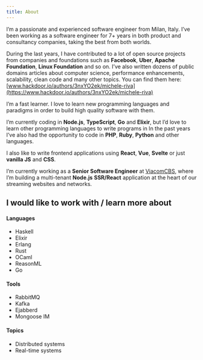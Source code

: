 ```yaml
---
title: About
---
```


I’m a passionate and experienced software engineer from Milan, Italy.
I’ve been working as a software engineer for 7+ years in both product and consultancy companies, taking the best from both worlds.

During the last years, I have contributed to a lot of open source projects from companies and foundations such as **Facebook**, **Uber**, **Apache Foundation**, **Linux Foundation** and so on.
I’ve also written dozens of public domains articles about computer science, performance enhancements, scalability, clean code and many other topics. You can find them here: [www.hackdoor.io/authors/3nxYO2ek/michele-riva](https://www.hackdoor.io/authors/3nxYO2ek/michele-riva)

I’m a fast learner. I love to learn new programming languages and paradigms in order to build high quality software with them.

I’m currently coding in **Node.js**, **TypeScript**, **Go** and **Elixir**, but I’d love to learn other programming languages to write programs in
In the past years I’ve also had the opportunity to code in **PHP**, **Ruby**, **Python** and other languages.

I also like to write frontend applications using **React**, **Vue**, **Svelte** or just **vanilla JS** and **CSS**.

I’m currently working as a **Senior Software Engineer** at [ViacomCBS](https://www.viacomcbs.com), where I’m building a multi-tenant **Node.js** **SSR/React** application at the heart of our streaming websites and networks.

## I would like to work with / learn more about

#### Languages

- Haskell
- Elixir
- Erlang
- Rust
- OCaml
- ReasonML
- Go

#### Tools

- RabbitMQ
- Kafka
- Ejabberd
- Mongoose IM

#### Topics

- Distributed systems
- Real-time systems